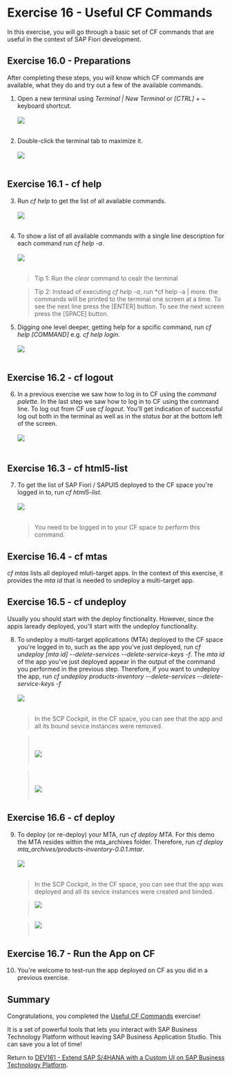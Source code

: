 # Exercise 16 - Useful CF Commands

In this exercise, you will go through a basic set of CF commands that are useful in the context of SAP Fiori development.

## Exercise 16.0 - Preparations

After completing these steps, you will know which CF commands are available, what they do and try out a few of the available commands.

1. Open a new terminal using *Terminal | New Terminal* or *[CTRL] + ~* keyboard shortcut.
<br><br>![](images/2020-10_BAS_Terminal_Open_.jpg)<br><br>

2. Double-click the terminal tab to maximize it.
<br><br>![](images/2020-10_BAS_Terminal_Maximize_.jpg)<br><br>

## Exercise 16.1 - cf help

3. Run *cf help* to get the list of all available commands.
<br><br>![](images/2020-10_BAS_CF_Help_.jpg)<br><br>

4. To show a list of all available commands with a single line description for each command run *cf help -a*.
<br><br>![](images/2020-10_BAS_CF_Help_-a_.jpg)<br><br>

    >Tip 1: Run the *clear* command to cealr the terminal

    >Tip 2: Instead of executing *cf help -a*, run *cf help -a | more. the commands will be printed to the terminal one screen at a time. To see the next line press the [ENTER] button. To see the next screen press the [SPACE] button.

5. Digging one level deeper, getting help for a spcific command, run *cf help [COMMAND]* e.g. *cf help login*.
<br><br>![](images/2020-10_BAS_CF_Help_Login_.jpg)<br><br>

## Exercise 16.2 - cf logout

6. In a previous exercise we saw how to log in to CF using the *command palette*. In the last step we saw how to log in to CF using the command line. To log out from CF use *cf logout*. You'll get indication of successful log out both in the terminal as well as in the *status bar* at the bottom left of the screen.
<br><br>![](images/2020-10_BAS_CF_Logout_.jpg)<br><br>

## Exercise 16.3 - cf html5-list

7. To get the list of SAP Fiori / SAPUI5 deployed to the CF space you're logged in to, run *cf html5-list*.
<br><br>![](images/2020-10_BAS_CF_html5-list_.jpg)<br><br>
    >You need to be logged in to your CF space to perform this command.

## Exercise 16.4 - cf mtas

*cf mtas* lists all deployed mluti-target apps. In the context of this exercise, it provides the *mta id* that is needed to undeploy a multi-target app.

## Exercise 16.5 - cf undeploy

Usually you should start with the deploy finctionality. However, since the appis laready deployed, you'll start with the undeploy functionality.

8. To undeploy a multi-target applications (MTA) deployed to the CF space you're logged in to, such as the app you've just deployed, run *cf undeploy [mta id] --delete-services --delete-service-keys -f*. The *mta id* of the app you've just deployed appear in the output of the command you performed in the previous step. Therefore, if you want to undeploy the app, run *cf undeploy products-inventory --delete-services --delete-service-keys -f*
<br><br>![](images/2020-10_BAS_CF_Undeploy_.jpg)<br><br>
    >In the SCP Cockpit, in the CF space, you can see that the app and all its bound sevice instances were removed.

    ><br><br>![](images/2020-10_SCP_CF_Space_After_Undeploy_Applications_.jpg)<br><br>

    ><br><br>![](images/2020-10_SCP_CF_Space_After_Undeploy_Service_Instances_.jpg)<br><br>

## Exercise 16.6 - cf deploy

9. To deploy (or re-deploy) your MTA, run *cf deploy MTA*. For this demo the MTA resides within the mta_archives folder. Therefore, run *cf deploy mta_archives/products-inventory-0.0.1.mtar*.
<br><br>![](images/2020-10_BAS_CF_Deploy_.jpg)<br><br>
    >In the SCP Cockpit, in the CF space, you can see that the app was deployed and all its sevice instances were created and binded.

    >![](images/2020-10_SCP_CF_Space_After_Deploy_Applications_.jpg)<br><br>

    >![](images/2020-10_SCP_CF_Space_After_Deploy_Service_Instances_.jpg)<br><br>

## Exercise 16.7 - Run the App on CF

10. You're welcome to test-run the app deployed on CF as you did in a previous exercise.

## Summary

Congratulations, you completed the [Useful CF Commands](#useful-cf-commands) exercise!

It is a set of powerful tools that lets you interact with SAP Business Technology Platform without leaving SAP Business Application Studio. This can save you a lot of time!

Return to [DEV161 - Extend SAP S/4HANA with a Custom UI on SAP Business Technology Platform](../../README.md).

